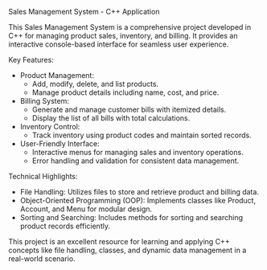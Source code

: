 Sales Management System - C++ Application

This Sales Management System is a comprehensive project developed in C++ for managing product sales, inventory, and billing. It provides an interactive console-based interface for seamless user experience.

Key Features:
- Product Management:
  - Add, modify, delete, and list products.
  - Manage product details including name, cost, and price.
- Billing System:
  - Generate and manage customer bills with itemized details.
  - Display the list of all bills with total calculations.
- Inventory Control:
  - Track inventory using product codes and maintain sorted records.
- User-Friendly Interface:
  - Interactive menus for managing sales and inventory operations.
  - Error handling and validation for consistent data management.

Technical Highlights:
- File Handling: Utilizes files to store and retrieve product and billing data.
- Object-Oriented Programming (OOP): Implements classes like Product, Account, and Menu for modular design.
- Sorting and Searching: Includes methods for sorting and searching product records efficiently.

This project is an excellent resource for learning and applying C++ concepts like file handling, classes, and dynamic data management in a real-world scenario.
